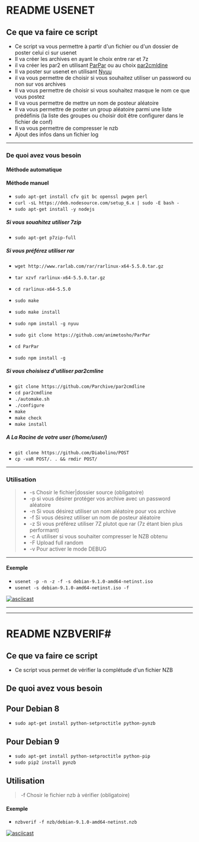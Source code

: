 # README USENET

## Ce que va faire ce script
* Ce script va vous permettre à partir d'un fichier ou d'un dossier de poster celui ci sur usenet 
* Il va créer les archives en ayant le choix entre rar et 7z
* il va créer les par2 en utilisant [ParPar](https://github.com/animetosho/ParPar "ParPar") ou au choix [par2cmldine](https://github.com/Parchive/par2cmdline "par2cmdline")
* Il va poster sur usenet en utilisant [Nyuu](https://github.com/animetosho/Nyuu "Nyuu")
* il va vous permettre de choisir si vous souhaitez utiliser un password ou non sur vos archives
* Il va vous permettre de choisir si vous souhaitez masque le nom ce que vous postez
* Il va vous permettre de mettre un nom de posteur aléatoire
* Il va vous permettre de poster un group aléatoire parmi une liste prédéfinis (la liste des groupes ou choisir doit être configurer dans le fichier de conf)
* Il va vous permettre de compresser le nzb
* Ajout des infos dans un fichier log


----------


### De quoi avez vous besoin 

#### Méthode automatique

    

#### Méthode manuel

* `sudo apt-get install cfv git bc openssl pwgen perl`
* `curl -sL https://deb.nodesource.com/setup_6.x | sudo -E bash -`
* `sudo apt-get install -y nodejs`

##### Si vous souahitez utiliser 7zip 

* `sudo apt-get p7zip-full`

##### Si vous préférez utiliser rar

* `wget http://www.rarlab.com/rar/rarlinux-x64-5.5.0.tar.gz`
* `tar xzvf rarlinux-x64-5.5.0.tar.gz`
* `cd rarlinux-x64-5.5.0`
* `sudo make`
* `sudo make install`

* `sudo npm install -g nyuu`
* `sudo git clone https://github.com/animetosho/ParPar`
* `cd ParPar`
* `sudo npm install -g`

##### Si vous choisisez d'utiliser par2cmline

* `git clone https://github.com/Parchive/par2cmdline`
* `cd par2cmdline`
* `./automake.sh`
* `./configure`
* `make`
* `make check`
* `make install`

##### A La Racine de votre user (/home/user/)
* `git clone https://github.com/Diabolino/POST`
* `cp -vaR POST/. . && rmdir POST/`


----------


### Utilisation
	

> * -s	Chosir le fichier|dossier source (obligatoire)
> * -p	si vous désirer protéger vos archive avec un password aléatoire
> * -n	Si vous désirez utiliser un nom aléatoire pour vos archive
> * -f	Si vous désirez utiliser un nom de posteur aléatoire
> * -z	Si vous préférez utiliser 7Z plutot que rar (7z étant bien plus performant)
> * -c	A utiliser si vous souhaiter compresser le NZB obtenu
> * -F	Upload full random
> * -v	Pour activer le mode DEBUG


----------


#### Exemple

* `usenet -p -n -z -f -s debian-9.1.0-amd64-netinst.iso`
* `usenet -s debian-9.1.0-amd64-netinst.iso -f`

[![asciicast](https://asciinema.org/a/HCihE7t77QTJOorNzDXLOXpQA.png)](https://asciinema.org/a/HCihE7t77QTJOorNzDXLOXpQA)


----------


----------


# README NZBVERIF#

## Ce que va faire ce script
* Ce script vous permet de vérifier la complétude d'un fichier NZB

## De quoi avez vous besoin ###
## Pour Debian 8
* `sudo apt-get install python-setproctitle python-pynzb`

## Pour Debian 9
* `sudo apt-get install python-setproctitle python-pip`
* `sudo pip2 install pynzb`

## Utilisation

> -f	Chosir le fichier nzb à vérifier (obligatoire)

#### Exemple

* `nzbverif -f nzb/debian-9.1.0-amd64-netinst.nzb`

[![asciicast](https://asciinema.org/a/sR8lym4mmITzlosatkztPtUZG.png)](https://asciinema.org/a/sR8lym4mmITzlosatkztPtUZG)




